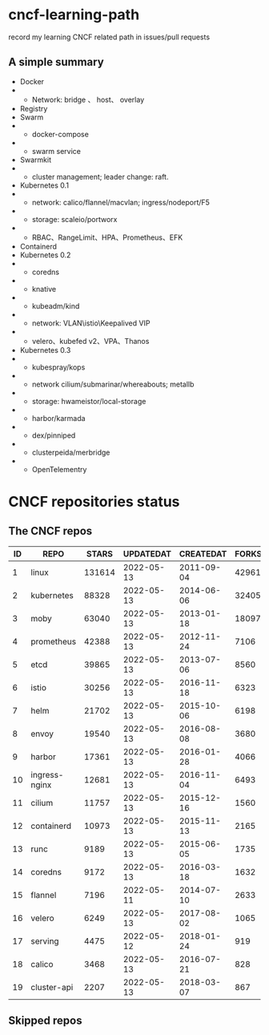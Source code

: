 # cncf-learning-path
record my learning CNCF related path in issues/pull requests

## A simple summary
- Docker
- - Network: bridge 、 host、 overlay
- Registry
- Swarm
- - docker-compose
- - swarm service
- Swarmkit
- - cluster management; leader change: raft.
- Kubernetes 0.1
- - network: calico/flannel/macvlan; ingress/nodeport/F5
- - storage: scaleio/portworx
- - RBAC、RangeLimit、HPA、Prometheus、EFK
- Containerd
- Kubernetes 0.2
- - coredns
- - knative
- - kubeadm/kind
- - network: VLAN\istio\Keepalived VIP
- - velero、kubefed v2、VPA、Thanos
- Kubernetes 0.3
- - kubespray/kops
- - network cilium/submarinar/whereabouts; metallb
- - storage: hwameistor/local-storage
- - harbor/karmada
- - dex/pinniped
- - clusterpeida/merbridge
- - OpenTelementry

# CNCF repositories status
<!--START_SECTION:github_repos-->
## The CNCF repos
| ID |     REPO      | STARS  | UPDATEDAT  | CREATEDAT  | FORKSCOUNT |
|----|---------------|--------|------------|------------|------------|
|  1 | linux         | 131614 | 2022-05-13 | 2011-09-04 |      42961 |
|  2 | kubernetes    |  88328 | 2022-05-13 | 2014-06-06 |      32405 |
|  3 | moby          |  63040 | 2022-05-13 | 2013-01-18 |      18097 |
|  4 | prometheus    |  42388 | 2022-05-13 | 2012-11-24 |       7106 |
|  5 | etcd          |  39865 | 2022-05-13 | 2013-07-06 |       8560 |
|  6 | istio         |  30256 | 2022-05-13 | 2016-11-18 |       6323 |
|  7 | helm          |  21702 | 2022-05-13 | 2015-10-06 |       6198 |
|  8 | envoy         |  19540 | 2022-05-13 | 2016-08-08 |       3680 |
|  9 | harbor        |  17361 | 2022-05-13 | 2016-01-28 |       4066 |
| 10 | ingress-nginx |  12681 | 2022-05-13 | 2016-11-04 |       6493 |
| 11 | cilium        |  11757 | 2022-05-13 | 2015-12-16 |       1560 |
| 12 | containerd    |  10973 | 2022-05-13 | 2015-11-13 |       2165 |
| 13 | runc          |   9189 | 2022-05-13 | 2015-06-05 |       1735 |
| 14 | coredns       |   9172 | 2022-05-13 | 2016-03-18 |       1632 |
| 15 | flannel       |   7196 | 2022-05-11 | 2014-07-10 |       2633 |
| 16 | velero        |   6249 | 2022-05-13 | 2017-08-02 |       1065 |
| 17 | serving       |   4475 | 2022-05-12 | 2018-01-24 |        919 |
| 18 | calico        |   3468 | 2022-05-13 | 2016-07-21 |        828 |
| 19 | cluster-api   |   2207 | 2022-05-13 | 2018-03-07 |        867 |



## Skipped repos
<!--END_SECTION:github_repos-->
